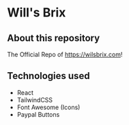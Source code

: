 # Will's Brix

## About this repository
The Official Repo of https://wilsbrix.com!

## Technologies used
- React
- TailwindCSS
- Font Awesome (Icons)
- Paypal Buttons
